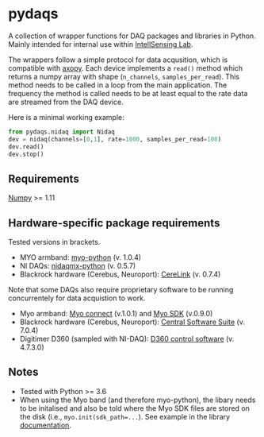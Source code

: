 # pydaqs

A collection of wrapper functions for DAQ packages and libraries in Python.
Mainly intended for internal use within [IntellSensing Lab](http://www.intellsensing.com/).

The wrappers follow a simple protocol for data acqusition, which is compatible with [axopy](https://github.com/axopy/axopy). 
Each device implements a `read()` method which returns a numpy array with shape (`n_channels`, `samples_per_read`). This method needs to be called in a loop from the main application. The frequency the method is called needs to be at least equal to the rate data are streamed from the DAQ device.

Here is a minimal working example:

```python
from pydaqs.nidaq import Nidaq
dev = nidaq(channels=[0,1], rate=1000, samples_per_read=100)
dev.read()
dev.stop()
```


## Requirements
[Numpy](https://github.com/numpy/numpy) >= 1.11

## Hardware-specific package requirements
Tested versions in brackets. 
* MYO armband: [myo-python](https://github.com/NiklasRosenstein/myo-python) (v. 1.0.4)
* NI DAQs: [nidaqmx-python](https://github.com/ni/nidaqmx-python) (v. 0.5.7)
* Blackrock hardware (Cerebus, Neuroport): [CereLink](https://github.com/dashesy/CereLink) (v. 0.7.4)

Note that some DAQs also require proprietary software to be running concurrentely for data acquistion to work.

* Myo armband: [Myo connect](https://support.getmyo.com/hc/en-us/articles/360018409792-Myo-Connect-SDK-and-firmware-downloads) (v.1.0.1) and [Myo SDK](https://support.getmyo.com/hc/en-us/articles/360018409792-Myo-Connect-SDK-and-firmware-downloads) (v.0.9.0)
* Blackrock hardware (Cerebus, Neuroport): [Central Software Suite](https://blackrockmicro.com/technical-support/software-downloads/) (v. 7.0.4)
* Digitimer D360 (sampled with NI-DAQ): [D360 control software](https://digitimer.com/products/human-neurophysiology/isolated-amplifiers-emg-eeg/d360-8-channel-patient-amplifier/#Downloads) (v. 4.7.3.0)

## Notes
* Tested with Python >= 3.6
* When using the Myo band (and therefore myo-python), the libary needs to be initalised and also be told where the Myo SDK files are stored on the disk (i.e., `myo.init(sdk_path=...`). See example in the library [documentation](https://github.com/NiklasRosenstein/myo-python#example).
